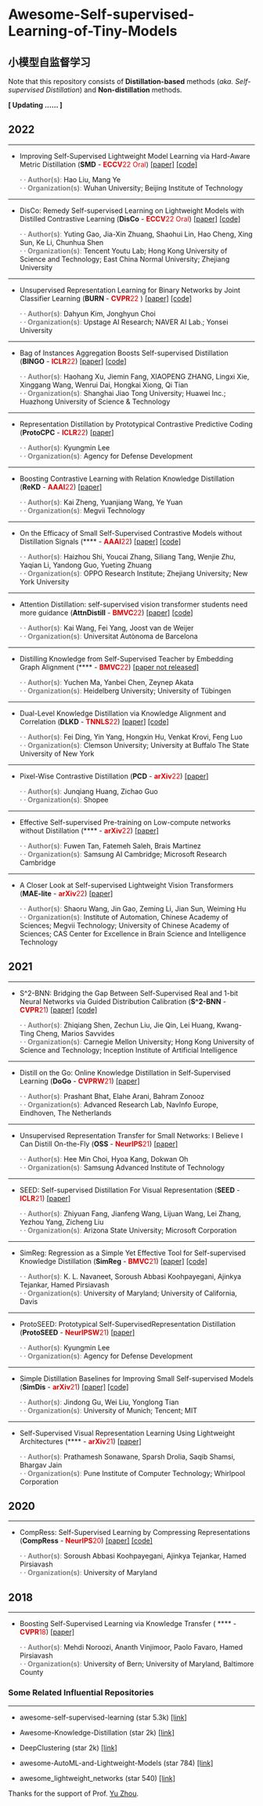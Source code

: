 # Awesome-Self-supervised-Learning-of-Tiny-Models
## 小模型自监督学习

Note that this repository consists of **Distillation-based** methods (*aka. Self-supervised Distillation*) and **Non-distillation** methods.

**[ Updating ...... ]**



## 2022   


***
- Improving Self-Supervised Lightweight Model Learning via Hard-Aware Metric Distillation (**SMD** - <font color="#dd0000">**ECCV**22 Oral</font>) [[paper]](https://www.ecva.net/papers/eccv_2022/papers_ECCV/papers/136910286.pdf) [[code]](https://github.com/liuhao-lh/SMD)

    <font color=Gray><b>· · Author(s)</b>:</font> Hao Liu, Mang Ye <br>
    <font color=Gray><b>· · Organization(s)</b>:</font>  Wuhan University; Beijing Institute of Technology <br>

***
- DisCo: Remedy Self-supervised Learning on Lightweight Models with Distilled Contrastive Learning (**DisCo** - <font color="#dd0000">**ECCV**22 Oral</font>) [[paper]](https://arxiv.org/abs/2104.09124) [[code]](https://github.com/Yuting-Gao/DisCo-pytorch)
    
    <font color=Gray><b>· · Author(s)</b>:</font> Yuting Gao, Jia-Xin Zhuang, Shaohui Lin, Hao Cheng, Xing Sun, Ke Li, Chunhua Shen <br>
    <font color=Gray><b>· · Organization(s)</b>:</font>  Tencent Youtu Lab; Hong Kong University of Science and Technology; East China Normal University; Zhejiang University <br>

***
- Unsupervised Representation Learning for Binary Networks by Joint Classifier Learning (**BURN** - <font color="#dd0000">**CVPR**22 </font>) [[paper]](https://openaccess.thecvf.com/content/CVPR2022/html/Kim_Unsupervised_Representation_Learning_for_Binary_Networks_by_Joint_Classifier_Learning_CVPR_2022_paper.html) [[code]](https://github.com/naver-ai/burn)
    
    <font color=Gray><b>· · Author(s)</b>:</font> Dahyun Kim, Jonghyun Choi <br>
    <font color=Gray><b>· · Organization(s)</b>:</font>  Upstage AI Research; NAVER AI Lab.; Yonsei University <br>

***
- Bag of Instances Aggregation Boosts Self-supervised Distillation (**BINGO** - <font color="#dd0000">**ICLR**22</font>) [[paper]](https://openreview.net/forum?id=N0uJGWDw21d) [[code]](https://github.com/haohang96/bingo)
   
    <font color=Gray><b>· · Author(s)</b>:</font> Haohang Xu, Jiemin Fang, XIAOPENG ZHANG, Lingxi Xie, Xinggang Wang, Wenrui Dai, Hongkai Xiong, Qi Tian <br>
    <font color=Gray><b>· · Organization(s)</b>:</font>  Shanghai Jiao Tong University; Huawei Inc.; Huazhong University of Science & Technology <br>

***
- Representation Distillation by Prototypical Contrastive Predictive Coding (**ProtoCPC** - <font color="#dd0000">**ICLR**22</font>) [[paper]](https://openreview.net/forum?id=8la28hZOwug) 
   
    <font color=Gray><b>· · Author(s)</b>:</font> Kyungmin Lee <br>
    <font color=Gray><b>· · Organization(s)</b>:</font>  Agency for Defense Development <br>
   

***
- Boosting Contrastive Learning with Relation Knowledge Distillation (**ReKD** - <font color="#dd0000">**AAAI**22</font>) [[paper]](https://ojs.aaai.org/index.php/AAAI/article/view/20262) 
    
    <font color=Gray><b>· · Author(s)</b>:</font> Kai Zheng, Yuanjiang Wang, Ye Yuan <br>
    <font color=Gray><b>· · Organization(s)</b>:</font>  Megvii Technology<br>

***
- On the Efficacy of Small Self-Supervised Contrastive Models without Distillation Signals (**** - <font color="#dd0000">**AAAI**22</font>) [[paper]](https://ojs.aaai.org/index.php/AAAI/article/view/20120)  [[code]](https://github.com/WOWNICE/ssl-small)
    
    <font color=Gray><b>· · Author(s)</b>:</font> Haizhou Shi, Youcai Zhang, Siliang Tang, Wenjie Zhu, Yaqian Li, Yandong Guo, Yueting Zhuang <br>
    <font color=Gray><b>· · Organization(s)</b>:</font>  OPPO Research Institute; Zhejiang University;  New York University <br>

***
- Attention Distillation: self-supervised vision transformer students need more guidance (**AttnDistill** - <font color="#dd0000">**BMVC**22</font>) [[paper]](https://arxiv.org/abs/2210.00944) [[code]](https://github.com/wangkai930418/attndistill)
    
    <font color=Gray><b>· · Author(s)</b>:</font> Kai Wang, Fei Yang, Joost van de Weijer <br>
    <font color=Gray><b>· · Organization(s)</b>:</font>  Universitat Autònoma de Barcelona <br>

***
- Distilling Knowledge from Self-Supervised Teacher by Embedding Graph Alignment (**** - <font color="#dd0000">**BMVC**22</font>) [[paper not released]]()
    
    <font color=Gray><b>· · Author(s)</b>:</font> Yuchen Ma, Yanbei Chen, Zeynep Akata <br>
    <font color=Gray><b>· · Organization(s)</b>:</font>  Heidelberg University; University of Tübingen <br>

***
- Dual-Level Knowledge Distillation via Knowledge Alignment and Correlation (**DLKD** - <font color="#dd0000">**TNNLS**22</font>) [[paper]](https://ieeexplore.ieee.org/document/9830618/)  [[code]](https://github.com/ifding/DLKD)
    
    <font color=Gray><b>· · Author(s)</b>:</font> Fei Ding, Yin Yang, Hongxin Hu, Venkat Krovi, Feng Luo <br>
    <font color=Gray><b>· · Organization(s)</b>:</font>  Clemson University; University at Buffalo The State University of New York<br>
    
***
- Pixel-Wise Contrastive Distillation (**PCD** - <font color="#dd0000">**arXiv**22</font>) [[paper]](https://arxiv.org/abs/2211.00218) 
    
    <font color=Gray><b>· · Author(s)</b>:</font> Junqiang Huang, Zichao Guo <br>
    <font color=Gray><b>· · Organization(s)</b>:</font>  Shopee <br>

***
- Effective Self-supervised Pre-training on Low-compute networks without Distillation (**** - <font color="#dd0000">**arXiv**22</font>) [[paper]](https://arxiv.org/abs/2210.02808) 
    
    <font color=Gray><b>· · Author(s)</b>:</font> Fuwen Tan, Fatemeh Saleh, Brais Martinez <br>
    <font color=Gray><b>· · Organization(s)</b>:</font>  Samsung AI Cambridge; Microsoft Research Cambridge <br>

    
***
- A Closer Look at Self-supervised Lightweight Vision Transformers (**MAE-lite** - <font color="#dd0000">**arXiv**22</font>) [[paper]](https://arxiv.org/abs/2205.14443) 
    
    <font color=Gray><b>· · Author(s)</b>:</font> Shaoru Wang, Jin Gao, Zeming Li, Jian Sun, Weiming Hu <br>
    <font color=Gray><b>· · Organization(s)</b>:</font>   Institute of Automation, Chinese Academy of Sciences; Megvii Technology; University of Chinese Academy of Sciences; CAS Center for Excellence in Brain Science and Intelligence Technology <br>
    

## 2021

***
- S^2-BNN: Bridging the Gap Between Self-Supervised Real and 1-bit Neural Networks via Guided Distribution Calibration (**S^2-BNN** - <font color="#dd0000">**CVPR**21</font>) [[paper]](https://openaccess.thecvf.com/content/CVPR2021/html/Shen_S2-BNN_Bridging_the_Gap_Between_Self-Supervised_Real_and_1-Bit_Neural_CVPR_2021_paper.html) [[code]](https://github.com/szq0214/S2-BNN)
    
    <font color=Gray><b>· · Author(s)</b>:</font> Zhiqiang Shen, Zechun Liu, Jie Qin, Lei Huang, Kwang-Ting Cheng, Marios Savvides <br>
    <font color=Gray><b>· · Organization(s)</b>:</font>  Carnegie Mellon University; Hong Kong University of Science and Technology; Inception Institute of Artificial Intelligence <br>

***
- Distill on the Go: Online Knowledge Distillation in Self-Supervised Learning (**DoGo** - <font color="#dd0000">**CVPRW**21</font>) [[paper]](https://openaccess.thecvf.com/content/CVPR2021W/LLID/html/Bhat_Distill_on_the_Go_Online_Knowledge_Distillation_in_Self-Supervised_Learning_CVPRW_2021_paper.html) 
    
    <font color=Gray><b>· · Author(s)</b>:</font> Prashant Bhat, Elahe Arani, Bahram Zonooz <br>
    <font color=Gray><b>· · Organization(s)</b>:</font>  Advanced Research Lab, NavInfo Europe, Eindhoven, The Netherlands <br>
    

***
- Unsupervised Representation Transfer for Small Networks: I Believe I Can Distill On-the-Fly (**OSS** - <font color="#dd0000">**NeurIPS**21</font>) [[paper]](https://proceedings.neurips.cc/paper/2021/hash/cecd845e3577efdaaf24eea03af4c033-Abstract.html) 
    
    <font color=Gray><b>· · Author(s)</b>:</font> Hee Min Choi, Hyoa Kang, Dokwan Oh <br>
    <font color=Gray><b>· · Organization(s)</b>:</font>  Samsung Advanced Institute of Technology <br>
    
***
- SEED: Self-supervised Distillation For Visual Representation  (**SEED** - <font color="#dd0000">**ICLR**21</font>) [[paper]](https://openreview.net/forum?id=AHm3dbp7D1D) 
   
    <font color=Gray><b>· · Author(s)</b>:</font> Zhiyuan Fang, Jianfeng Wang, Lijuan Wang, Lei Zhang, Yezhou Yang, Zicheng Liu <br>
    <font color=Gray><b>· · Organization(s)</b>:</font>  Arizona State University; Microsoft Corporation <br>

***
- SimReg: Regression as a Simple Yet Effective Tool for Self-supervised Knowledge Distillation  (**SimReg** - <font color="#dd0000">**BMVC**21</font>) [[paper]](https://www.bmvc2021-virtualconference.com/assets/papers/1137.pdf) [[code]](https://github.com/UCDvision/simreg)
   
    <font color=Gray><b>· · Author(s)</b>:</font> K. L. Navaneet, Soroush Abbasi Koohpayegani, Ajinkya Tejankar, Hamed Pirsiavash <br>
    <font color=Gray><b>· · Organization(s)</b>:</font>  University of Maryland; University of California, Davis <br>

***
- ProtoSEED: Prototypical Self-SupervisedRepresentation Distillation  (**ProtoSEED** - <font color="#dd0000">**NeurIPSW**21</font>) [[paper]](https://sslneurips21.github.io/pages/Accepted%20Paper.html) 
   
    <font color=Gray><b>· · Author(s)</b>:</font> Kyungmin Lee <br>
    <font color=Gray><b>· · Organization(s)</b>:</font>  Agency for Defense Development <br>
    

***
- Simple Distillation Baselines for Improving Small Self-supervised Models  (**SimDis** - <font color="#dd0000">**arXiv**21</font>) [[paper]](https://openreview.net/forum?id=AHm3dbp7D1D) [[code]](https://github.com/JindongGu/SimDis/)
    
    <font color=Gray><b>· · Author(s)</b>:</font> Jindong Gu, Wei Liu, Yonglong Tian <br>
    <font color=Gray><b>· · Organization(s)</b>:</font>  University of Munich; Tencent; MIT <br>


***
- Self-Supervised Visual Representation Learning Using Lightweight Architectures  (**** - <font color="#dd0000">**arXiv**21</font>) [[paper]](https://arxiv.org/abs/2110.11160) 
    
    <font color=Gray><b>· · Author(s)</b>:</font> Prathamesh Sonawane, Sparsh Drolia, Saqib Shamsi, Bhargav Jain <br>
    <font color=Gray><b>· · Organization(s)</b>:</font>  Pune Institute of Computer Technology; Whirlpool Corporation <br>
    

## 2020

***
- CompRess: Self-Supervised Learning by Compressing Representations (**CompRess** - <font color="#dd0000">**NeurIPS**20</font>) [[paper]](https://proceedings.neurips.cc/paper/2020/hash/975a1c8b9aee1c48d32e13ec30be7905-Abstract.html) [[code]](https://github.com/UMBCvision/CompRess)
    
    <font color=Gray><b>· · Author(s)</b>:</font> Soroush Abbasi Koohpayegani, Ajinkya Tejankar, Hamed Pirsiavash <br>
    <font color=Gray><b>· · Organization(s)</b>:</font>  University of Maryland <br>
    

## 2018

***
- Boosting Self-Supervised Learning via Knowledge Transfer ( **** - <font color="#dd0000">**CVPR**18</font>) [[paper]](https://openaccess.thecvf.com/content_cvpr_2018/papers/Noroozi_Boosting_Self-Supervised_Learning_CVPR_2018_paper.pdf) 
    
    <font color=Gray><b>· · Author(s)</b>:</font> Mehdi Noroozi, Ananth Vinjimoor, Paolo Favaro, Hamed Pirsiavash <br>
    <font color=Gray><b>· · Organization(s)</b>:</font> University of Bern; University of Maryland, Baltimore County <br>
    


### **Some Related Influential Repositories**    </details>
***
- awesome-self-supervised-learning (star 5.3k)  [[link]](https://github.com/jason718/awesome-self-supervised-learning)

- Awesome-Knowledge-Distillation (star 2k) [[link]](https://github.com/FLHonker/Awesome-Knowledge-Distillation)

- DeepClustering (star 2k) [[link]](https://github.com/zhoushengisnoob/DeepClustering)

- awesome-AutoML-and-Lightweight-Models (star 784) [[link]](https://github.com/guan-yuan/awesome-AutoML-and-Lightweight-Models)

- awesome_lightweight_networks (star 540) [[link]](https://github.com/murufeng/awesome_lightweight_networks)


Thanks for the support of Prof. [Yu Zhou](https://people.ucas.ac.cn/~yuzhou).




